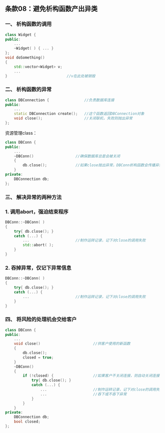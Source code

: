 ## 条款08：避免析构函数产出异类

### 一、 析构函数的调用

```C++
class Widget {
public:
    ...
    ~Widget( ) { ... }
};
void doSomething()
{
    std::vector<Widget> v;
    ...
}							//v在此处被销毁
```



### 二、 析构函数的异常

```C++
class DBConnection {				//负责数据库连接
public:
    ...
    static DBConnection create();	//这个函数返回DBConnection对象
    void close();					//关闭联机，失败则抛出异常
};
```

资源管理class：

```C++
class DBConn {
public:
    ...
    ~DBConn()					//确保数据库总是会被关闭
    {
		db.close();				//如果close抛出异常，DBConn析构函数会传播异常
    }
private:
    DBConnection db;
};
```



### 三、 解决异常的两种方法

### 1. 调用abort，强迫结束程序

```C++
DBConn::~DBConn( )
{
    try{ db.close(); }
    catch (...) {
        ...						//制作运转记录，记下对close的调用失败
        std::abort( );
    }
}
```



### 2. 吞掉异常，仅记下异常信息

```C++
DBConn::~DBConn( )
{
    try{ db.close(); }
    catch (...) {
        ...						//制作运转记录，记下对close的调用失败
    }
}
```



### 四、 将风险的处理机会交给客户

```C++
class DBConn {
public:
    ...
    void close()						//供客户使用的新函数
    {
        db.close();
        closed = true;
    }
    ~DBConn()
    {
        if (!closed) {					//如果客户不关闭连接，则自动关闭连接
            try{ db.close(); }
            catch (...) {
                ...						//制作运转记录，记下对close的调用失败
                ...						//吞下或不吞下异常
            }
        }
    }
private:
    DBConnection db;
    bool closed;
};
```

